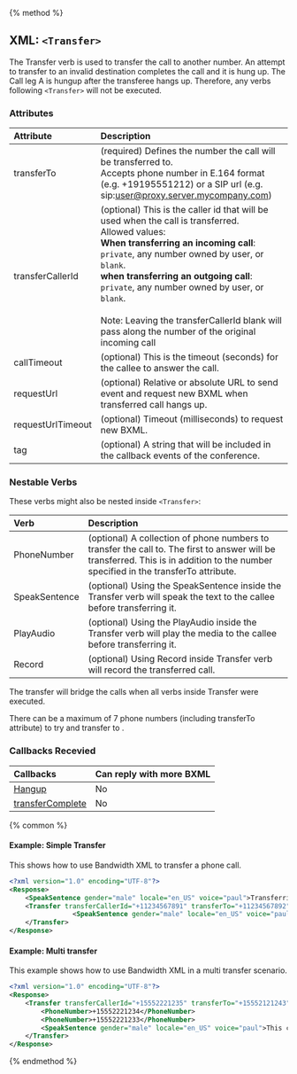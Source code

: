 {% method %}

## XML: `<Transfer>`
The Transfer verb is used to transfer the call to another number.
An attempt to transfer to an invalid destination completes the call and it is hung up. 
The Call leg A is hungup after the transferee hangs up. Therefore, any verbs following `<Transfer>` will not be executed. 



### Attributes
| Attribute         | Description                                                                                                                                                                                                                                                                                                                                                                                                          |
|:------------------|:---------------------------------------------------------------------------------------------------------------------------------------------------------------------------------------------------------------------------------------------------------------------------------------------------------------------------------------------------------------------------------------------------------------------|
| transferTo        | (required) Defines the number the call will be transferred to. <br> Accepts phone number in E.164 format (e.g. +19195551212) or a SIP url (e.g. sip:user@proxy.server.mycompany.com)                                                                                                                                                                                                                                 |
| transferCallerId  | (optional) This is the caller id that will be used when the call is transferred.<br> Allowed values: <br>**When transferring an incoming call**: <br> `private`, any number owned by user, or `blank`. <br>**when transferring an outgoing call**: <br> `private`, any number owned by user, or `blank`. <br> <br> Note: Leaving the transferCallerId blank will pass along the number of the original incoming call |
| callTimeout       | (optional) This is the timeout (seconds) for the callee to answer the call.                                                                                                                                                                                                                                                                                                                                          |
| requestUrl        | (optional) Relative or absolute URL to send event and request new BXML when transferred call hangs up.                                                                                                                                                                                                                                                                                                               |
| requestUrlTimeout | (optional) Timeout (milliseconds) to request new BXML.                                                                                                                                                                                                                                                                                                                                                               |
| tag               | (optional) A string that will be included in the callback events of the conference.                                                                                                                                                                                                                                                                                                                                  |


### Nestable Verbs
These verbs might also be nested inside `<Transfer>`:

| Verb          | Description                                                                                                                                                                         |
|:--------------|:------------------------------------------------------------------------------------------------------------------------------------------------------------------------------------|
| PhoneNumber   | (optional) A collection of phone numbers to transfer the call to. The first to answer will be transferred. This is in addition to the number specified in the transferTo attribute. |
| SpeakSentence | (optional) Using the SpeakSentence inside the Transfer verb will speak the text to the callee before transferring it.                                                               |
| PlayAudio     | (optional) Using the PlayAudio inside the Transfer verb will play the media to the callee before transferring it.                                                                   |
| Record        | (optional) Using Record inside Transfer verb will record the transferred call.                                                                                                      |



<aside class="alert general small"><p>The transfer will bridge the calls when all verbs inside Transfer were executed.</p></aside>
<aside class="alert general small"><p>There can be a maximum of 7 phone numbers (including transferTo attribute) to try and transfer to . </p></aside>

### Callbacks Recevied

| Callbacks                                    | Can reply with more BXML |
|:---------------------------------------------|:-------------------------|
| [Hangup](../callBacks/hangup.md)             | No                       |
| [transferComplete](../callBacks/transfer.md) | No                       |

{% common %}
#### Example: Simple Transfer
This shows how to use Bandwidth XML to transfer a phone call.


```XML
<?xml version="1.0" encoding="UTF-8"?>
<Response>
    <SpeakSentence gender="male" locale="en_US" voice="paul">Transferring your call, please wait.</SpeakSentence>
    <Transfer transferCallerId="+11234567891" transferTo="+11234567892">
                <SpeakSentence gender="male" locale="en_US" voice="paul">Inner speak sentence.</SpeakSentence>
    </Transfer>
</Response>
```

#### Example: Multi transfer
This example shows how to use Bandwidth XML in a multi transfer scenario.

```XML
<?xml version="1.0" encoding="UTF-8"?>
<Response>
    <Transfer transferCallerId="+15552221235" transferTo="+15552121243">
        <PhoneNumber>+15552221234</PhoneNumber>
        <PhoneNumber>+15552221233</PhoneNumber>
        <SpeakSentence gender="male" locale="en_US" voice="paul">This call has been forwarded.</SpeakSentence>
    </Transfer>
</Response>

```

{% endmethod %}
